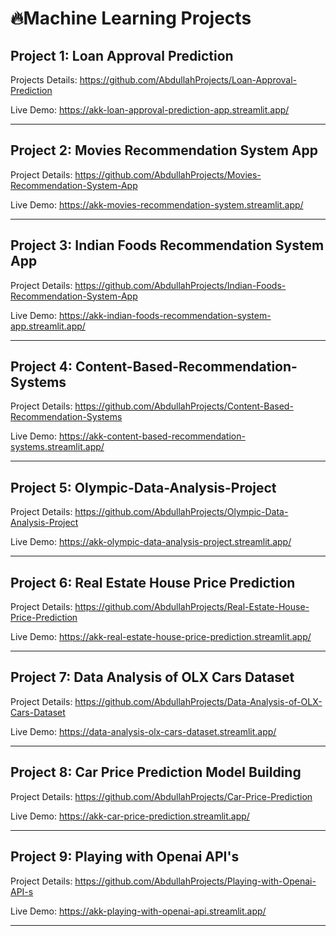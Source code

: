 # 🔥Machine Learning Projects

## Project 1: Loan Approval Prediction

Projects Details: https://github.com/AbdullahProjects/Loan-Approval-Prediction

Live Demo: https://akk-loan-approval-prediction-app.streamlit.app/

----------

## Project 2: Movies Recommendation System App

Project Details: https://github.com/AbdullahProjects/Movies-Recommendation-System-App

Live Demo: https://akk-movies-recommendation-system.streamlit.app/

----------

## Project 3: Indian Foods Recommendation System App

Project Details: https://github.com/AbdullahProjects/Indian-Foods-Recommendation-System-App

Live Demo: https://akk-indian-foods-recommendation-system-app.streamlit.app/

----------

## Project 4: Content-Based-Recommendation-Systems

Project Details: https://github.com/AbdullahProjects/Content-Based-Recommendation-Systems

Live Demo: https://akk-content-based-recommendation-systems.streamlit.app/

----------

## Project 5: Olympic-Data-Analysis-Project

Project Details: https://github.com/AbdullahProjects/Olympic-Data-Analysis-Project

Live Demo: https://akk-olympic-data-analysis-project.streamlit.app/

----------

## Project 6: Real Estate House Price Prediction

Project Details: https://github.com/AbdullahProjects/Real-Estate-House-Price-Prediction

Live Demo: https://akk-real-estate-house-price-prediction.streamlit.app/

----------

## Project 7: Data Analysis of OLX Cars Dataset

Project Details: https://github.com/AbdullahProjects/Data-Analysis-of-OLX-Cars-Dataset

Live Demo: https://data-analysis-olx-cars-dataset.streamlit.app/

----------

## Project 8: Car Price Prediction Model Building

Project Details: https://github.com/AbdullahProjects/Car-Price-Prediction

Live Demo: https://akk-car-price-prediction.streamlit.app/

----------

## Project 9: Playing with Openai API's

Project Details: https://github.com/AbdullahProjects/Playing-with-Openai-API-s

Live Demo: https://akk-playing-with-openai-api.streamlit.app/

----------
